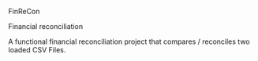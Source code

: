 FinReCon

Financial reconciliation

A functional financial reconciliation project that compares / reconciles two loaded CSV Files.

